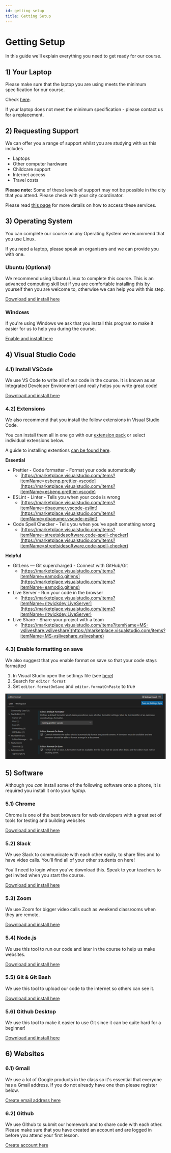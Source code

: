 ```yaml
---
id: getting-setup
title: Getting Setup
---
```


# Getting Setup

In this guide we'll explain everything you need to get ready for our course.

## 1\) Your Laptop

Please make sure that the laptop you are using meets the minimum specification for our course. 

Check [here](../minimum-laptop-specs.md).

If your laptop does not meet the minimum specification - please contact us for a replacement. 

## 2\) Requesting Support

We can offer you a range of support whilst you are studying with us this includes

* Laptops
* Other computer hardware
* Childcare support
* Internet access
* Travel costs

**Please note:** Some of these levels of support may not be possible in the city that you attend. Please check with your city coordinator.

Please read [this page](requesting-a-laptop-or-support.md) for more details on how to access these services.

## 3\) Operating System

You can complete our course on any Operating System we recommend that you use Linux.

If you need a laptop, please speak an organisers and we can provide you with one.

### Ubuntu \(Optional\)

We recommend using Ubuntu Linux to complete this course. This is an advanced computing skill but if you are comfortable installing this by yourself then you are welcome to, otherwise we can help you with this step.

[Download and install here](https://ubuntu.com/download/desktop)

### Windows

If you're using Windows we ask that you install this program to make it easier for us to help you during the course.

[Enable and install here](https://docs.microsoft.com/en-us/windows/wsl/install-win10)

## 4\) Visual Studio Code

### 4.1\) Install VSCode

We use VS Code to write all of our code in the course. It is known as an Integrated Developer Environment and really helps you write great code!

[Download and install here](https://code.visualstudio.com/)

### 4.2\) Extensions

We also recommend that you install the follow extensions in Visual Studio Code.

You can install them all in one go with our [extension pack](https://marketplace.visualstudio.com/items?itemName=CodeYourFuture.cyf-extension-pack) or select individual extensions below.

A guide to installing extentions [can be found here](https://code.visualstudio.com/docs/editor/extension-gallery).

**Essential**

* Prettier - Code formatter - Format your code automatically
  * [https://marketplace.visualstudio.com/items?itemName=esbenp.prettier-vscode](https://marketplace.visualstudio.com/items?itemName=esbenp.prettier-vscode)
* ESLint - Linter - Tells you when your code is wrong
  * [https://marketplace.visualstudio.com/items?itemName=dbaeumer.vscode-eslint](https://marketplace.visualstudio.com/items?itemName=dbaeumer.vscode-eslint)
* Code Spell Checker - Tells you when you've spelt something wrong
  * [https://marketplace.visualstudio.com/items?itemName=streetsidesoftware.code-spell-checker](https://marketplace.visualstudio.com/items?itemName=streetsidesoftware.code-spell-checker)

**Helpful**

* GitLens — Git supercharged - Connect with GitHub/Git
  * [https://marketplace.visualstudio.com/items?itemName=eamodio.gitlens](https://marketplace.visualstudio.com/items?itemName=eamodio.gitlens)
* Live Server - Run your code in the browser
  * [https://marketplace.visualstudio.com/items?itemName=ritwickdey.LiveServer](https://marketplace.visualstudio.com/items?itemName=ritwickdey.LiveServer)
* Live Share - Share your project with a team
  * [https://marketplace.visualstudio.com/items?itemName=MS-vsliveshare.vsliveshare](https://marketplace.visualstudio.com/items?itemName=MS-vsliveshare.vsliveshare)

### 4.3\) Enable formatting on save

We also suggest that you enable format on save so that your code stays formatted

1. In Visual Studio open the settings file \(see [here](https://code.visualstudio.com/docs/getstarted/settings#_creating-user-and-workspace-settings)\)
2. Search for `editor format`
3. Set `editor.formatOnSave` and `editor.formatOnPaste` to true

![](../../../.gitbook/assets/image.png)

## 5\) Software

Although you _can_ install some of the following software onto a phone, it is required you install it onto your _laptop_.

### 5.1\) Chrome

Chrome is one of the best browsers for web developers with a great set of tools for testing and building websites

[Download and install here](https://www.google.com/chrome/)

### 5.2\) Slack

We use Slack to communicate with each other easily, to share files and to have video calls. You'll find all of your other students on here!

You'll need to login when you've download this. Speak to your teachers to get invited when you start the course.

[Download and install here](https://slack.com/intl/en-gb/downloads)

### 5.3\) Zoom

We use Zoom for bigger video calls such as weekend classrooms when they are remote.

[Download and install here](https://zoom.us/download)

### 5.4\) Node.js

We use this tool to run our code and later in the course to help us make websites.

[Download and install here](https://nodejs.org/en/download/)

### 5.5\) Git & Git Bash

We use this tool to upload our code to the internet so others can see it.

[Download and install here](https://git-scm.com/downloads)

### 5.6\) Github Desktop

We use this tool to make it easier to use Git since it can be quite hard for a beginner!

[Download and install here](https://desktop.github.com/)

## 6\) Websites

### 6.1\) Gmail

We use a lot of Google products in the class so it's essential that everyone has a Gmail address. If you do not already have one then please register below.

[Create email address here](https://accounts.google.com/SignUp)

### 6.2\) Github

We use Github to submit our homework and to share code with each other. Please make sure that you have created an account and are logged in before you attend your first lesson.

[Create account here](https://github.com/join)

